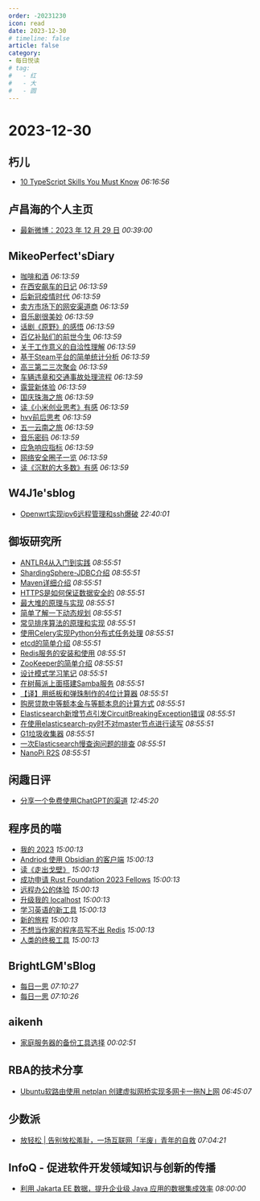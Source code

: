 ```yaml
---
order: -20231230
icon: read
date: 2023-12-30
# timeline: false
article: false
category:
- 每日悦读
# tag:
#   - 红
#   - 大
#   - 圆
---
```


# 2023-12-30 
## 朽儿<span></span>
* [10 TypeScript Skills You Must Know](https://javascript.plainenglish.io/10-typescript-skills-you-must-know-f352801796f1?source=rss-c3917681a8f5------2) *06:16:56* 
## 卢昌海的个人主页<span></span>
* [最新微博：2023 年 12 月 29 日](https://www.changhai.org/articles/miscellaneous/blog/202312.php#latest) *00:39:00* 
## MikeoPerfect'sDiary<span></span>
* [咖啡和酒](https://blog.mikeoperfect.com/posts/38566/) *06:13:59* 
* [在西安飙车的日记](https://blog.mikeoperfect.com/posts/53014/) *06:13:59* 
* [后新冠疫情时代](https://blog.mikeoperfect.com/posts/34456/) *06:13:59* 
* [卖方市场下的网安渠道商](https://blog.mikeoperfect.com/posts/6606/) *06:13:59* 
* [音乐剧很美妙](https://blog.mikeoperfect.com/posts/55649/) *06:13:59* 
* [话剧《原野》的感悟](https://blog.mikeoperfect.com/posts/15260/) *06:13:59* 
* [百亿补贴们的前世今生](https://blog.mikeoperfect.com/posts/35959/) *06:13:59* 
* [关于工作意义的自洽性理解](https://blog.mikeoperfect.com/posts/36015/) *06:13:59* 
* [基于Steam平台的简单统计分析](https://blog.mikeoperfect.com/posts/12801/) *06:13:59* 
* [高三第二三次聚会](https://blog.mikeoperfect.com/posts/24219/) *06:13:59* 
* [车辆违章和交通事故处理流程](https://blog.mikeoperfect.com/posts/11517/) *06:13:59* 
* [露营新体验](https://blog.mikeoperfect.com/posts/45990/) *06:13:59* 
* [国庆珠海之旅](https://blog.mikeoperfect.com/posts/51468/) *06:13:59* 
* [读《小米创业思考》有感](https://blog.mikeoperfect.com/posts/46045/) *06:13:59* 
* [hvv前后思考](https://blog.mikeoperfect.com/posts/319/) *06:13:59* 
* [五一云南之旅](https://blog.mikeoperfect.com/posts/38797/) *06:13:59* 
* [音乐密码](https://blog.mikeoperfect.com/posts/52711/) *06:13:59* 
* [应急响应指标](https://blog.mikeoperfect.com/posts/30661/) *06:13:59* 
* [网络安全圈子一览](https://blog.mikeoperfect.com/posts/18068/) *06:13:59* 
* [读《沉默的大多数》有感](https://blog.mikeoperfect.com/posts/51369/) *06:13:59* 
## W4J1e'sblog<span></span>
* [Openwrt实现ipv6远程管理和ssh爆破](https://hin.cool/posts/opandssh.html) *22:40:01* 
## 御坂研究所<span></span>
* [ANTLR4从入门到实践](https://www.nosuchfield.com/2023/08/26/ANTLR4-from-Beginning-to-Practice/) *08:55:51* 
* [ShardingSphere-JDBC介绍](https://www.nosuchfield.com/2023/06/23/Introduction-to-ShardingSphere-JDBC/) *08:55:51* 
* [Maven详细介绍](https://www.nosuchfield.com/2023/06/16/Maven-Details/) *08:55:51* 
* [HTTPS是如何保证数据安全的](https://www.nosuchfield.com/2022/11/19/How-HTTPS-secures-data/) *08:55:51* 
* [最大堆的原理与实现](https://www.nosuchfield.com/2022/06/29/Principle-and-implementation-of-maximum-heap/) *08:55:51* 
* [简单了解一下动态规划](https://www.nosuchfield.com/2022/06/10/A-brief-look-at-Dynamic-programming/) *08:55:51* 
* [常见排序算法的原理和实现](https://www.nosuchfield.com/2022/05/27/Principles-and-implementation-of-common-sorting-algorithms/) *08:55:51* 
* [使用Celery实现Python分布式任务处理](https://www.nosuchfield.com/2022/04/16/Distributed-task-processing-in-Python-using-Celery/) *08:55:51* 
* [etcd的简单介绍](https://www.nosuchfield.com/2022/01/14/A-brief-introduction-to-etcd/) *08:55:51* 
* [Redis服务的安装和使用](https://www.nosuchfield.com/2021/04/18/Installation-and-use-of-Redis/) *08:55:51* 
* [ZooKeeper的简单介绍](https://www.nosuchfield.com/2021/04/15/A-brief-introduction-to-ZooKeeper/) *08:55:51* 
* [设计模式学习笔记](https://www.nosuchfield.com/2021/04/06/Design-Pattern-Study-Notes/) *08:55:51* 
* [在树莓派上面搭建Samba服务](https://www.nosuchfield.com/2021/02/08/Build-Samba-service-on-Raspberry-Pi/) *08:55:51* 
* [【译】用纸板和弹珠制作的4位计算器](https://www.nosuchfield.com/2021/01/27/A-4-bit-Calculator-made-in-cardboard-and-marble/) *08:55:51* 
* [购房贷款中等额本金与等额本息的计算方式](https://www.nosuchfield.com/2020/12/26/How-to-calculate-your-mortgage/) *08:55:51* 
* [Elasticsearch新增节点引发CircuitBreakingException错误](https://www.nosuchfield.com/2020/10/14/Elasticsearch-adding-nodes-raises-CircuitBreakingException-error/) *08:55:51* 
* [在使用elasticsearch-py时不对master节点进行读写](https://www.nosuchfield.com/2020/09/22/Do-not-read-and-write-to-the-master-nodes-when-using-elasticsearch-py/) *08:55:51* 
* [G1垃圾收集器](https://www.nosuchfield.com/2020/08/12/G1-garbage-collector/) *08:55:51* 
* [一次Elasticsearch慢查询问题的排查](https://www.nosuchfield.com/2020/08/04/Troubleshoot-a-slow-query-problem-in-Elasticsearch/) *08:55:51* 
* [NanoPi R2S](https://www.nosuchfield.com/2020/07/12/NanoPi-R2S/) *08:55:51* 
## 闲趣日评<span></span>
* [分享一个免费使用ChatGPT的渠道](https://xqrp.com/660776.html) *12:45:20* 
## 程序员的喵<span></span>
* [我的 2023](http://catcoding.me/p/2023-summary/) *15:00:13* 
* [Andriod 使用 Obsidian 的客户端](http://catcoding.me/p/obsidian-andriod-client-sync-git/) *15:00:13* 
* [读《走出戈壁》](http://catcoding.me/p/out-of-the-gobi/) *15:00:13* 
* [成功申请 Rust Foundation 2023 Fellows](http://catcoding.me/p/rust-foundation-fellows/) *15:00:13* 
* [远程办公的体验](http://catcoding.me/p/remote-work/) *15:00:13* 
* [升级我的 localhost](http://catcoding.me/p/upgrade-my-dev-tools/) *15:00:13* 
* [学习英语的新工具](http://catcoding.me/p/new_english_tools/) *15:00:13* 
* [新的旅程](http://catcoding.me/p/new-journey/) *15:00:13* 
* [不想当作家的程序员写不出 Redis](http://catcoding.me/p/redis-antriez/) *15:00:13* 
* [人类的终极工具](http://catcoding.me/p/chatgpt-tools/) *15:00:13* 
## BrightLGM'sBlog<span></span>
* [每日一思](http://brightliao.com/2023/12/30/daily-thoughts/) *07:10:27* 
* [每日一思](http://brightliao.com/2023/07/24/daily-thought/) *07:10:26* 
## aikenh<span></span>
* [家庭服务器的备份工具选择](http://aikenh.cn/cn/BackupToolsForHomeServer/) *00:02:51* 
## RBA的技术分享<span></span>
* [Ubuntu软路由使用 netplan 创建虚拟网桥实现多网卡一拖N上网](https://www.firfor.cn/articles/2023/12/29/1703843187159.html) *06:45:07* 
## 少数派<span></span>
* [放轻松 | 告别放松羞耻，一场互联网「半废」青年的自救](https://sspai.com/post/85288) *07:04:21* 
## InfoQ - 促进软件开发领域知识与创新的传播<span></span>
* [利用 Jakarta EE 数据，提升企业级 Java 应用的数据集成效率](https://www.infoq.cn/article/372ipFv8PZTFvjzIrmU0?utm_source=rss&utm_medium=article) *08:00:00* 

